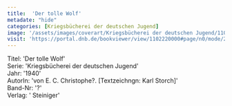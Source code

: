 ```yaml
---
title:  'Der tolle Wolf'
metadate: "hide"
categories: [Kriegsbücherei der deutschen Jugend]
image: '/assets/images/coverart/Kriegsbücherei der deutschen Jugend/1102220000_00000010.jpg'
visit: 'https://portal.dnb.de/bookviewer/view/1102220000#page/n0/mode/2up'
---
```

Titel: 'Der tolle Wolf' <br>
Serie: 'Kriegsbücherei der deutschen Jugend' <br>
Jahr: '1940' <br>
AutorIn: 'von E. C. Christophe?. [Textzeichngn: Karl Storch]' <br>
Band-Nr: '?' <br>
Verlag: ' Steiniger'
